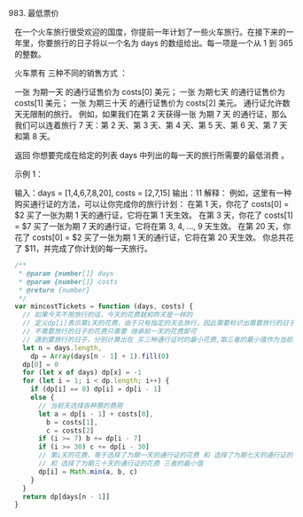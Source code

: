 983. 最低票价

在一个火车旅行很受欢迎的国度，你提前一年计划了一些火车旅行。在接下来的一年里，你要旅行的日子将以一个名为 days 的数组给出。每一项是一个从 1 到 365 的整数。

火车票有 三种不同的销售方式 ：

一张 为期一天 的通行证售价为 costs[0] 美元；
一张 为期七天 的通行证售价为 costs[1] 美元；
一张 为期三十天 的通行证售价为 costs[2] 美元。
通行证允许数天无限制的旅行。 例如，如果我们在第 2 天获得一张 为期 7 天 的通行证，那么我们可以连着旅行 7 天：第 2 天、第 3 天、第 4 天、第 5 天、第 6 天、第 7 天和第 8 天。

返回 你想要完成在给定的列表 days 中列出的每一天的旅行所需要的最低消费 。

示例 1：

输入：days = [1,4,6,7,8,20], costs = [2,7,15]
输出：11
解释：
例如，这里有一种购买通行证的方法，可以让你完成你的旅行计划：
在第 1 天，你花了 costs[0] = $2 买了一张为期 1 天的通行证，它将在第 1 天生效。
在第 3 天，你花了 costs[1] = $7 买了一张为期 7 天的通行证，它将在第 3, 4, ..., 9 天生效。
在第 20 天，你花了 costs[0] = $2 买了一张为期 1 天的通行证，它将在第 20 天生效。
你总共花了 $11，并完成了你计划的每一天旅行。

```js
/**
 * @param {number[]} days
 * @param {number[]} costs
 * @return {number}
 */
var mincostTickets = function (days, costs) {
  // 如果今天不用旅行的话，今天的花费就和昨天是一样的
  // 定义dp[i]表示第i天的花费，由于只有指定的天去旅行，因此需要标识出需要旅行的日子
  // 不需要旅行的日子的花费只需要 继承前一天的花费即可
  // 遇到要旅行的日子，分别计算出在 买三种通行证时的最小花费,取三者的最小值作为当前天的最小花费
  let n = days.length,
    dp = Array(days[n - 1] + 1).fill(0)
  dp[0] = 0
  for (let x of days) dp[x] = -1
  for (let i = 1; i < dp.length; i++) {
    if (dp[i] == 0) dp[i] = dp[i - 1]
    else {
      // 当前天选择各种票的费用
      let a = dp[i - 1] + costs[0],
        b = costs[1],
        c = costs[2]
      if (i >= 7) b += dp[i - 7]
      if (i >= 30) c += dp[i - 30]
      // 第i天的花费，等于选择了为期一天的通行证的花费 和 选择了为期七天的通行证的花费
      // 和 选择了为期三十天的通行证的花费 三者的最小值
      dp[i] = Math.min(a, b, c)
    }
  }
  return dp[days[n - 1]]
}
```
